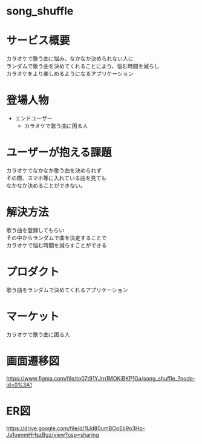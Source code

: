 # song_shuffle

# サービス概要
カラオケで歌う曲に悩み、なかなか決められない人に<br>
ランダムで歌う曲を決めてくれることにより、悩む時間を減らし<br>
カラオケをより楽しめるようになるアプリケーション

# 登場人物
- エンドユーザー
  - カラオケで歌う曲に困る人

# ユーザーが抱える課題
カラオケでなかなか歌う曲を決められず<br>
その際、スマホ等に入れている曲を見ても<br>
なかなか決めることができない。

# 解決方法
歌う曲を登録してもらい<br>
その中からランダムで曲を決定することで<br>
カラオケで悩む時間を減らすことができる

# プロダクト
歌う曲をランダムで決めてくれるアプリケーション

# マーケット
カラオケで歌う曲に困る人

# 画面遷移図
https://www.figma.com/file/to07t91YJrn1MOKiBKP1Ga/song_shuffle_?node-id=0%3A1

# ER図
https://drive.google.com/file/d/1lJd80umBOoEb9o3Hq-Ja1oenmHHszBgz/view?usp=sharing
